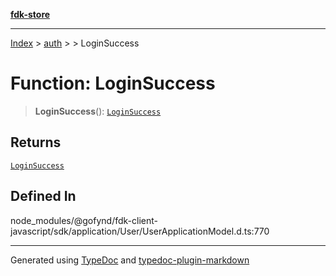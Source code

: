 [**fdk-store**](../../../README.md)
***

[Index](../../../API.md) > [auth](../../README.md) > [<internal>](../README.md) > LoginSuccess

# Function: LoginSuccess

> **LoginSuccess**(): [`LoginSuccess`](../type-aliases/type-alias.LoginSuccess.md)

## Returns

[`LoginSuccess`](../type-aliases/type-alias.LoginSuccess.md)

## Defined In

node\_modules/@gofynd/fdk-client-javascript/sdk/application/User/UserApplicationModel.d.ts:770

***
Generated using [TypeDoc](https://typedoc.org/) and [typedoc-plugin-markdown](https://www.npmjs.com/package/typedoc-plugin-markdown)
